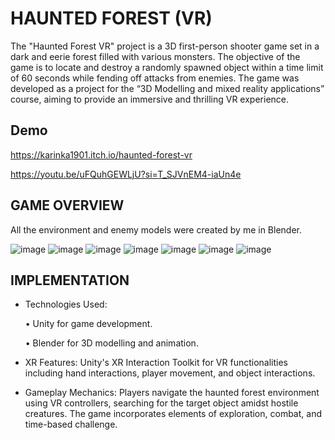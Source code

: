 
# HAUNTED FOREST (VR)

The "Haunted Forest VR" project is a 3D first-person shooter game set in a dark and
eerie forest filled with various monsters. The objective of the game is to locate and
destroy a randomly spawned object within a time limit of 60 seconds while fending off
attacks from enemies. The game was developed as a project for the “3D Modelling and
mixed reality applications” course, aiming to provide an immersive and thrilling VR
experience.


## Demo

https://karinka1901.itch.io/haunted-forest-vr

https://youtu.be/uFQuhGEWLjU?si=T_SJVnEM4-iaUn4e


## GAME OVERVIEW

All the environment and enemy models were created by me in Blender.

![image](https://github.com/karinka1901/VR-Project/assets/60856417/fd9b8b8b-0d57-42e1-888a-c25ce3abf069)
![image](https://github.com/karinka1901/VR-Project/assets/60856417/7d2ea8c8-7184-47fc-8478-56e0f364e5fd)
![image](https://github.com/karinka1901/VR-Project/assets/60856417/fcc7e3f6-40ac-4ebf-bad2-604a8c0ddf24)
![image](https://github.com/karinka1901/VR-Project/assets/60856417/f8eaf0f8-91a4-4364-828b-82322cc2fab1)
![image](https://github.com/karinka1901/VR-Project/assets/60856417/f59cf13a-b803-47fd-a3dc-53ca710ed80e)
![image](https://github.com/karinka1901/VR-Project/assets/60856417/b7c07818-214d-4db0-b1b9-5ece05929dbe)
![image](https://github.com/karinka1901/VR-Project/assets/60856417/366fd2b1-9742-46c1-80f4-af21a8b7c343)




## IMPLEMENTATION

- Technologies Used:

    • Unity for game development.

    •  Blender for 3D modelling and animation.
- XR Features: Unity's XR Interaction Toolkit for VR functionalities including hand interactions, player movement, and object interactions.
- Gameplay Mechanics: Players navigate the haunted forest environment using VR controllers, searching for the target object amidst hostile creatures. The game incorporates elements of exploration, combat, and time-based challenge.

